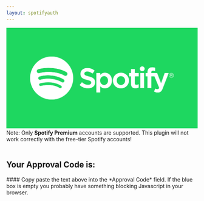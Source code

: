 ```yaml
---
layout: spotifyauth
---
```


<img src="/images/spotlogo.png" class="logo"/>  
<div class="warningDiv"> Note: Only <b>Spotify Premium</b> accounts are supported. This plugin will not work correctly with the free-tier Spotify accounts!</div>
<div class="clearFloat">&nbsp;</div>

## Your Approval Code is:

<div class="approvalDiv">
<span id="approvalCode"></span>
</div>
#### Copy paste the text above into the *Approval Code* field.
If the blue box is empty you probably have something blocking Javascript in your browser.